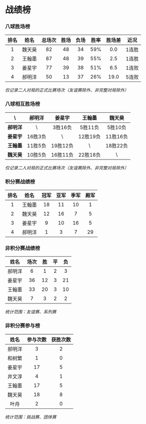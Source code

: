 # 战绩榜

### 八球胜场榜

| 排名 | 姓名   | 总场次 | 胜场 | 负场 | 胜率  | 胜场差 | 近况  |
| :--: | :---: | :---: | :--: | :--: | :--: | :---: | :---: |
| 1    | 魏天昊 | 82    | 48   | 34   | 59%  | 0.0   | 1连胜 |
| 2    | 王翰墨 | 87    | 48   | 39   | 55%  | 2.5   | 1连胜 |
| 3    | 姜星宇 | 77    | 39   | 38   | 51%  | 6.5   | 1连败 |
| 4    | 郝明洋 | 50    | 13   | 37   | 26%  | 19.0  | 5连败 |

*仅记录二人对局的正式比赛场次（友谊赛除外、非完整对局除外）*

### 八球相互胜场榜

|    **\\**   | 郝明洋  | 姜星宇   | 王翰墨   | 魏天昊   |
| :--------: | :-----: | :------: | :------: | :-----: |
| **郝明洋** |   \\     | 3胜16负  | 5胜11负  | 5胜10负  |
| **姜星宇** | 16胜3负  |   \\     | 12胜19负 | 11胜16负 |
| **王翰墨** | 11胜5负  | 19胜12负 |   \\     | 18胜22负 |
| **魏天昊** | 10胜5负  | 16胜11负 | 22胜18负 |   \\     |

*仅记录二人对局的正式比赛场次（友谊赛除外、非完整对局除外）*

### 积分赛战绩榜

| 排名 | 姓名   | 冠军 | 亚军 | 季军 | 殿军 |
| :--: | :----: | :--: | :-: | :-: | :-: |
| 1    | 王翰墨 | 18   | 11  | 10  | 1   |
| 2    | 魏天昊 | 12   | 16  | 7   | 5   |
| 3    | 姜星宇 | 9    | 10  | 16  | 5   |
| 4    | 郝明洋 | 1    | 3   | 7   | 29  |

### 非积分赛战绩榜

| 姓名   | 场次 | 胜   | 平   | 负   |
| :---: | :--: | :--: | :--: | :--: |
| 郝明洋 |  6   |  1   |  2   |  3   |
| 姜星宇 |  36  |  12  |  3   |  21  |
| 王翰墨 |  33  |  20  |  3   |  10  |
| 魏天昊 |  7   |  3   |  2   |  2   |

*统计范围：友谊赛、系列赛*

### 非积分赛参与榜

| 姓名   | 参与次数 | 获胜次数 |
| :----: | :-----: | :-----: |
| 郝明洋  |    3    |    2    |
| 和树繁  |    1    |    0    |
| 姜星宇  |   17    |    5    |
| 井文淳  |    4    |    1    |
| 王翰墨  |   17    |    5    |
| 魏天昊  |   18    |    8    |
| 叶舟    |    2    |    0    |

*统计范围：挑战赛、团体赛*